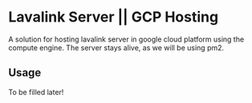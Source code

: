 # Lavalink Server || GCP Hosting

A solution for hosting lavalink server in google cloud platform using the compute engine. The server stays alive, as we will be using pm2.

## Usage

To be filled later!
